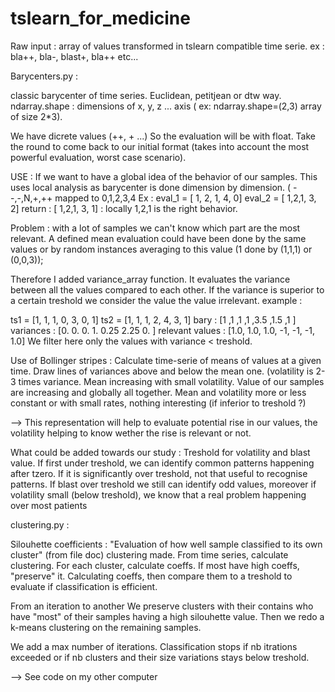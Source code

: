 # tslearn_for_medicine

Raw input : 
array of values transformed in tslearn compatible time  serie. 
ex : bla++, bla-, blast+, bla++ etc...

Barycenters.py :

classic barycenter of time series. Euclidean, petitjean or dtw way.
ndarray.shape : dimensions of x, y, z ... axis ( ex: ndarray.shape=(2,3) array of size 2*3).

We have dicrete values (++, + ...) So the evaluation will be with float. Take the round to come back to our initial format
(takes into account the most powerful evaluation, worst case scenario).

USE : 
If we want to have a global idea of the behavior of our samples. 
This uses local analysis as barycenter is done dimension by dimension.
( --,-,N,+,++ mapped to 0,1,2,3,4
Ex : eval_1 = [ 1, 2, 1, 4, 0] eval_2 = [ 1,2,1, 3, 2]
return : [ 1,2,1, 3, 1] : locally 1,2,1 is the right behavior. 

Problem : with a lot of samples we can't know which part are the most relevant.
A defined mean evaluation could have been done by the same values or by random instances averaging to this value 
(1 done by (1,1,1) or (0,0,3));

Therefore I added variance_array function. It evaluates the variance between all the values compared to each other.
If the variance is superior to a certain treshold we consider the value the value irrelevant.
example : 

ts1 = [1, 1, 1, 0, 3, 0, 1]
ts2 = [1, 1, 1, 2, 4, 3, 1]
bary : [1 ,1 ,1 ,1 ,3.5 ,1.5 ,1 ]
variances : [0.   0.   0.   1.   0.25 2.25 0.  ]
relevant values : [1.0, 1.0, 1.0, -1, -1, -1, 1.0]
We filter here only the values with variance < treshold.  


Use of Bollinger stripes : 
Calculate time-serie of means of values at a given time. Draw lines of variances above and below the mean one.
(volatility is 2-3 times variance.
Mean increasing with small volatility. Value of our samples are increasing and globally all together. 
Mean and volatility more or less constant or with small rates, nothing interesting (if inferior to treshold ?)

--> This representation will help to evaluate potential rise in our values, the volatility helping to know wether
the rise is relevant or not.

What could be added towards our study :
Treshold for volatility and blast value. If first under treshold, we can identify common patterns happening after tzero.
If it is significantly over treshold,  not that useful to recognise patterns. If blast over treshold we still can identify odd values,
moreover if volatility small (below treshold), we know that a real problem happening over most patients  



clustering.py : 

Silouhette coefficients : "Evaluation of how well sample classified to its own cluster" (from file doc)
clustering made.
From time series, calculate clustering. For each cluster, calculate coeffs. If most have high coeffs, "preserve" it.
Calculating coeffs, then compare them to a treshold to evaluate if classification is efficient.

From an iteration to another We preserve clusters with their contains who have "most" of their samples having a high silouhette value. 
Then we redo a k-means clustering on the remaining samples.

We add a max number of iterations. Classification stops if nb itrations exceeded or if nb clusters and their size variations 
stays below treshold.

--> See code on my other computer 















